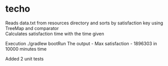 # techo

Reads data.txt from resources directory and sorts by satisfaction key using TreeMap and comparator  
Calculates satisfaction time with the time given 

Execution 
./gradlew bootRun
The output - Max satisfaction - 1896303 in 10000 minutes time


Added 2 unit tests 
